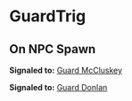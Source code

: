 # GuardTrig
## On NPC Spawn

**Signaled to:**  [Guard McCluskey](/npc/12090)

**Signaled to:**  [Guard Donlan](/npc/12147)